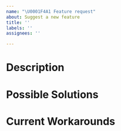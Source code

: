 ```yaml
---
name: "\U0001F4A1 Feature request"
about: Suggest a new feature
title: ''
labels: ''
assignees: ''

---
```


<!--

!!! The issue templates provided here are mandatory to be used !!!
!!! Issues not filling out the provided structure and details  !!!
!!! will be closed without addressing them. It takes you 2mins !!!
!!! more for us it takes a lot of time to organize and address !!!
!!! clarify open points if you do not provide them             !!!


Additionally for feature requests: 

- IMPORTANT: Do not simply delete the whole template and submit without providing the details asked for! Issues not following the template will be closed without being worked on. Please try to be precise and provide all details that help to work on the issue. 
- Please make sure that no other feature request with the same topic exists already. Contribute to an existing one rather than asking again. 

-->

# Description 
<!--
Describe what feature you would like to have in alphaTab. 
-->

# Possible Solutions
<!--
Have you already seen implementations on other products which can act as reference?
-->

# Current Workarounds 
<!--
Are there workarounds how the feature can already be achieved today? 
-->
